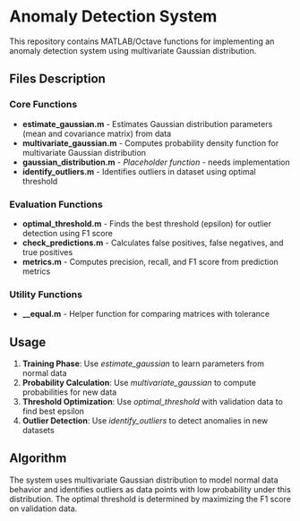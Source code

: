 # Anomaly Detection System

This repository contains MATLAB/Octave functions for implementing an anomaly detection system using multivariate Gaussian distribution.

## Files Description

### Core Functions
- **estimate_gaussian.m** - Estimates Gaussian distribution parameters (mean and covariance matrix) from data
- **multivariate_gaussian.m** - Computes probability density function for multivariate Gaussian distribution
- **gaussian_distribution.m** - *Placeholder function* - needs implementation
- **identify_outliers.m** - Identifies outliers in dataset using optimal threshold

### Evaluation Functions
- **optimal_threshold.m** - Finds the best threshold (epsilon) for outlier detection using F1 score
- **check_predictions.m** - Calculates false positives, false negatives, and true positives
- **metrics.m** - Computes precision, recall, and F1 score from prediction metrics

### Utility Functions
- **__equal.m** - Helper function for comparing matrices with tolerance

## Usage

1. **Training Phase**: Use *estimate_gaussian* to learn parameters from normal data
2. **Probability Calculation**: Use *multivariate_gaussian* to compute probabilities for new data
3. **Threshold Optimization**: Use *optimal_threshold* with validation data to find best epsilon
4. **Outlier Detection**: Use *identify_outliers* to detect anomalies in new datasets

## Algorithm

The system uses multivariate Gaussian distribution to model normal data behavior and identifies outliers as data points with low probability under this distribution. The optimal threshold is determined by maximizing the F1 score on validation data.